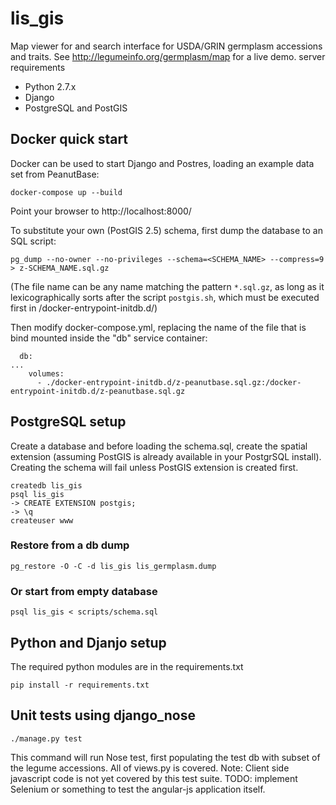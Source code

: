 # lis_gis
Map viewer for and search interface for USDA/GRIN germplasm accessions and traits. See http://legumeinfo.org/germplasm/map for a live demo.
server requirements
* Python 2.7.x
* Django
* PostgreSQL and PostGIS

## Docker quick start

Docker can be used to start Django and Postres, loading an example data set from PeanutBase:

```
docker-compose up --build
```

Point your browser to http://localhost:8000/

To substitute your own (PostGIS 2.5) schema, first dump the database to an SQL script:

```
pg_dump --no-owner --no-privileges --schema=<SCHEMA_NAME> --compress=9 > z-SCHEMA_NAME.sql.gz

```

(The file name can be any name matching the pattern `*.sql.gz`, as long as it lexicographically sorts after the script `postgis.sh`, which must be executed first in /docker-entrypoint-initdb.d/)

Then modify docker-compose.yml, replacing the name of the file that is bind mounted inside the "db" service container:

```
  db:
...
    volumes:
      - ./docker-entrypoint-initdb.d/z-peanutbase.sql.gz:/docker-entrypoint-initdb.d/z-peanutbase.sql.gz
```

## PostgreSQL setup
Create a database and before loading the schema.sql, create the spatial extension (assuming PostGIS is already available in your PostgrSQL install). Creating the schema will fail unless PostGIS extension is created first.

```
createdb lis_gis
psql lis_gis
-> CREATE EXTENSION postgis;
-> \q
createuser www
```

### Restore from a db dump

```
pg_restore -O -C -d lis_gis lis_germplasm.dump
```

### Or start from empty database

```
psql lis_gis < scripts/schema.sql
```

## Python and Djanjo setup

The required python modules are in the requirements.txt


```pip install -r requirements.txt```


## Unit tests using django_nose


```./manage.py test```

This command will run Nose test, first populating the test db with subset of the legume accessions. All of views.py is covered. Note: Client side javascript code is not yet covered by this test suite. TODO: implement Selenium or something to test the angular-js application itself.

